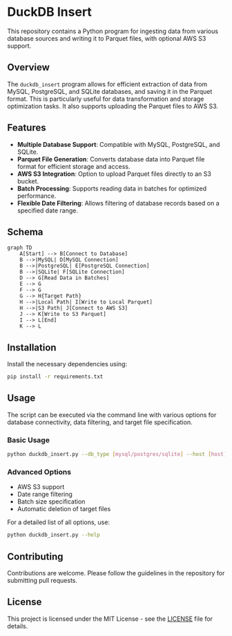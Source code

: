 # DuckDB Insert

This repository contains a Python program for ingesting data from various database sources and writing it to Parquet files, with optional AWS S3 support.

## Overview

The `duckdb_insert` program allows for efficient extraction of data from MySQL, PostgreSQL, and SQLite databases, and saving it in the Parquet format. This is particularly useful for data transformation and storage optimization tasks. It also supports uploading the Parquet files to AWS S3.

## Features

- **Multiple Database Support**: Compatible with MySQL, PostgreSQL, and SQLite.
- **Parquet File Generation**: Converts database data into Parquet file format for efficient storage and access.
- **AWS S3 Integration**: Option to upload Parquet files directly to an S3 bucket.
- **Batch Processing**: Supports reading data in batches for optimized performance.
- **Flexible Date Filtering**: Allows filtering of database records based on a specified date range.

## Schema

```mermaid
graph TD
    A[Start] --> B[Connect to Database]
    B -->|MySQL| D[MySQL Connection]
    B -->|PostgreSQL| E[PostgreSQL Connection]
    B -->|SQLite| F[SQLite Connection]
    D --> G[Read Data in Batches]
    E --> G
    F --> G
    G --> H{Target Path}
    H -->|Local Path| I[Write to Local Parquet]
    H -->|S3 Path| J[Connect to AWS S3]
    J --> K[Write to S3 Parquet]
    I --> L[End]
    K --> L
```


## Installation

Install the necessary dependencies using:

```bash
pip install -r requirements.txt
```

## Usage

The script can be executed via the command line with various options for database connectivity, data filtering, and target file specification.

### Basic Usage

```bash
python duckdb_insert.py --db_type [mysql/postgres/sqlite] --host [host] --port [port] --user [username] --password [password] --database [dbname] --table_name [tablename] --target_path [path/to/save/parquet/files]
```

### Advanced Options

- AWS S3 support
- Date range filtering
- Batch size specification
- Automatic deletion of target files

For a detailed list of all options, use:

```bash
python duckdb_insert.py --help
```

## Contributing

Contributions are welcome. Please follow the guidelines in the repository for submitting pull requests.

## License

This project is licensed under the MIT License - see the [LICENSE](LICENSE) file for details.
